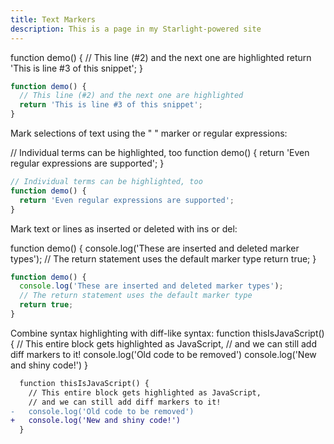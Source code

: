 ```yaml
---
title: Text Markers
description: This is a page in my Starlight-powered site
---
```



function demo() {
  // This line (#2) and the next one are highlighted
  return 'This is line #3 of this snippet';
}

```js {2-3}
function demo() {
  // This line (#2) and the next one are highlighted
  return 'This is line #3 of this snippet';
}
```

Mark selections of text using the " " marker or regular expressions:

// Individual terms can be highlighted, too
function demo() {
  return 'Even regular expressions are supported';
}

```js "Individual terms" /Even.*supported/
// Individual terms can be highlighted, too
function demo() {
  return 'Even regular expressions are supported';
}
```

Mark text or lines as inserted or deleted with ins or del:

function demo() {
  console.log('These are inserted and deleted marker types');
  // The return statement uses the default marker type
  return true;
}

```js "return true;" ins="inserted" del="deleted"
function demo() {
  console.log('These are inserted and deleted marker types');
  // The return statement uses the default marker type
  return true;
}
```

Combine syntax highlighting with diff-like syntax:
function thisIsJavaScript() {
  // This entire block gets highlighted as JavaScript,
  // and we can still add diff markers to it!
  console.log('Old code to be removed')
  console.log('New and shiny code!')
}

```diff lang="js"
  function thisIsJavaScript() {
    // This entire block gets highlighted as JavaScript,
    // and we can still add diff markers to it!
-   console.log('Old code to be removed')
+   console.log('New and shiny code!')
  }
```
